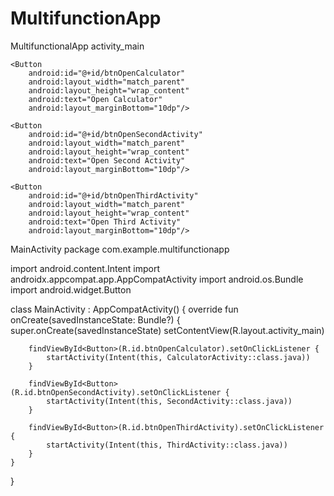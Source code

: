 # MultifunctionApp
MultifunctionalApp
activity_main
<?xml version="1.0" encoding="utf-8"?>
<LinearLayout xmlns:android="http://schemas.android.com/apk/res/android"
    xmlns:app="http://schemas.android.com/apk/res-auto"
    xmlns:tools="http://schemas.android.com/tools"
    android:layout_width="match_parent"
    android:layout_height="match_parent"
    android:orientation="vertical"
    android:padding="16dp"
    tools:context=".MainActivity">

    <Button
        android:id="@+id/btnOpenCalculator"
        android:layout_width="match_parent"
        android:layout_height="wrap_content"
        android:text="Open Calculator"
        android:layout_marginBottom="10dp"/>

    <Button
        android:id="@+id/btnOpenSecondActivity"
        android:layout_width="match_parent"
        android:layout_height="wrap_content"
        android:text="Open Second Activity"
        android:layout_marginBottom="10dp"/>

    <Button
        android:id="@+id/btnOpenThirdActivity"
        android:layout_width="match_parent"
        android:layout_height="wrap_content"
        android:text="Open Third Activity"
        android:layout_marginBottom="10dp"/>
</LinearLayout>


MainActivity
package com.example.multifunctionapp

import android.content.Intent
import androidx.appcompat.app.AppCompatActivity
import android.os.Bundle
import android.widget.Button

class MainActivity : AppCompatActivity() {
    override fun onCreate(savedInstanceState: Bundle?) {
        super.onCreate(savedInstanceState)
        setContentView(R.layout.activity_main)

        findViewById<Button>(R.id.btnOpenCalculator).setOnClickListener {
            startActivity(Intent(this, CalculatorActivity::class.java))
        }

        findViewById<Button>(R.id.btnOpenSecondActivity).setOnClickListener {
            startActivity(Intent(this, SecondActivity::class.java))
        }

        findViewById<Button>(R.id.btnOpenThirdActivity).setOnClickListener {
            startActivity(Intent(this, ThirdActivity::class.java))
        }
    }
}


